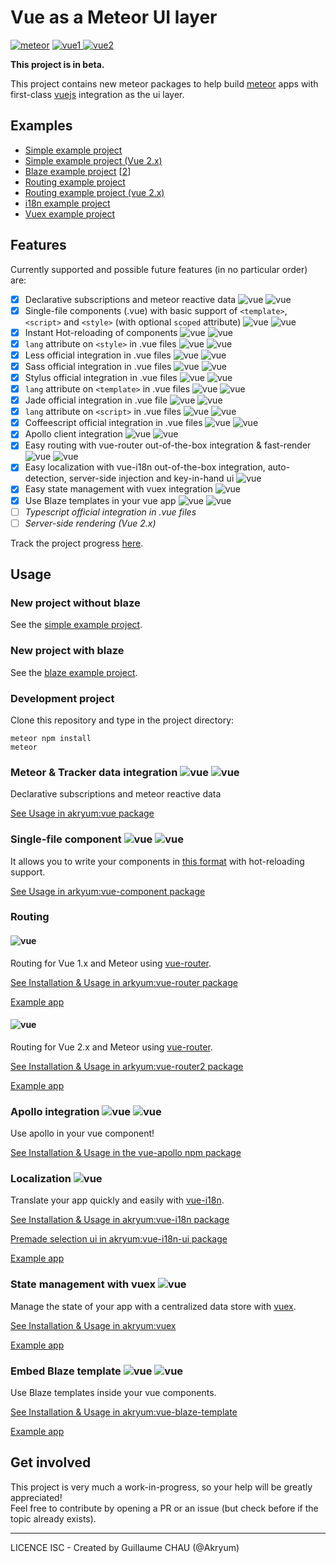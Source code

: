 # Vue as a Meteor UI layer

[![meteor](https://img.shields.io/badge/meteor-1.4.2.3-blue.svg)](https://meteor.com/)
[![vue1](https://img.shields.io/badge/vue-1.x-green.svg) ![vue2](https://img.shields.io/badge/vue-2.x-brightgreen.svg)](https://vuejs.org/)

**This project is in beta.**

This project contains new meteor packages to help build [meteor](http://meteor.com/) apps with first-class [vuejs](http://vuejs.org/) integration as the ui layer.

## Examples

- [Simple example project](https://github.com/Akryum/meteor-vue-example)
- [Simple example project (Vue 2.x)](https://github.com/Akryum/meteor-vue2-example)
- [Blaze example project](https://github.com/Akryum/meteor-vue-blaze) [[2](https://github.com/Akryum/meteor-vue-blaze/tree/render-blaze)]
- [Routing example project](https://github.com/Akryum/meteor-vue-example-routing)
- [Routing example project (vue 2.x)](https://github.com/Akryum/meteor-vue2-example-routing)
- [i18n example project](https://github.com/Akryum/meteor-vue-example-i18n)
- [Vuex example project](https://github.com/Akryum/meteor-vuex-example)

## Features

Currently supported and possible future features (in no particular order) are:

 - [x] Declarative subscriptions and meteor reactive data ![vue](https://img.shields.io/badge/vue-1.x-green.svg) ![vue](https://img.shields.io/badge/vue-2.x-brightgreen.svg)
 - [x] Single-file components (.vue) with basic support of `<template>`, `<script>` and `<style>` (with optional `scoped` attribute) ![vue](https://img.shields.io/badge/vue-1.x-green.svg) ![vue](https://img.shields.io/badge/vue-2.x-brightgreen.svg)
 - [x] Instant Hot-reloading of components ![vue](https://img.shields.io/badge/vue-1.x-green.svg) ![vue](https://img.shields.io/badge/vue-2.x-brightgreen.svg)
 - [x] `lang` attribute on `<style>` in .vue files ![vue](https://img.shields.io/badge/vue-1.x-green.svg) ![vue](https://img.shields.io/badge/vue-2.x-brightgreen.svg)
 - [x] Less official integration in .vue files ![vue](https://img.shields.io/badge/vue-1.x-green.svg) ![vue](https://img.shields.io/badge/vue-2.x-brightgreen.svg)
 - [x] Sass official integration in .vue files ![vue](https://img.shields.io/badge/vue-1.x-green.svg) ![vue](https://img.shields.io/badge/vue-2.x-brightgreen.svg)
 - [x] Stylus official integration in .vue files ![vue](https://img.shields.io/badge/vue-1.x-green.svg) ![vue](https://img.shields.io/badge/vue-2.x-brightgreen.svg)
 - [x] `lang` attribute on `<template>` in .vue files ![vue](https://img.shields.io/badge/vue-1.x-green.svg) ![vue](https://img.shields.io/badge/vue-2.x-brightgreen.svg)
 - [x] Jade official integration in .vue file ![vue](https://img.shields.io/badge/vue-1.x-green.svg) ![vue](https://img.shields.io/badge/vue-2.x-brightgreen.svg)
 - [x] `lang` attribute on `<script>` in .vue files ![vue](https://img.shields.io/badge/vue-1.x-green.svg) ![vue](https://img.shields.io/badge/vue-2.x-brightgreen.svg)
 - [x] Coffeescript official integration in .vue files ![vue](https://img.shields.io/badge/vue-1.x-green.svg) ![vue](https://img.shields.io/badge/vue-2.x-brightgreen.svg)
 - [x] Apollo client integration ![vue](https://img.shields.io/badge/vue-1.x-green.svg) ![vue](https://img.shields.io/badge/vue-2.x-brightgreen.svg)
 - [x] Easy routing with vue-router out-of-the-box integration & fast-render ![vue](https://img.shields.io/badge/vue-1.x-green.svg) ![vue](https://img.shields.io/badge/vue-2.x-brightgreen.svg)
 - [x] Easy localization with vue-i18n out-of-the-box integration, auto-detection, server-side injection and key-in-hand ui ![vue](https://img.shields.io/badge/vue-1.x-green.svg)
 - [x] Easy state management with vuex integration ![vue](https://img.shields.io/badge/vue-1.x-green.svg)
 - [x] Use Blaze templates in your vue app ![vue](https://img.shields.io/badge/vue-1.x-green.svg) ![vue](https://img.shields.io/badge/vue-2.x-brightgreen.svg)
 - [ ] *Typescript official integration in .vue files*
 - [ ] *Server-side rendering (Vue 2.x)*

Track the project progress [here](https://github.com/Akryum/meteor-vue-component/milestones).

## Usage

### New project without blaze

See the [simple example project](https://github.com/Akryum/meteor-vue-example).

### New project with blaze

See the [blaze example project](https://github.com/Akryum/meteor-vue-blaze).

### Development project

Clone this repository and type in the project directory:

    meteor npm install
    meteor

### Meteor & Tracker data integration ![vue](https://img.shields.io/badge/vue-1.x-green.svg) ![vue](https://img.shields.io/badge/vue-2.x-brightgreen.svg)

Declarative subscriptions and meteor reactive data

[See Usage in akryum:vue package](https://github.com/Akryum/meteor-vue-component/tree/master/packages/vue#usage)

### Single-file component ![vue](https://img.shields.io/badge/vue-1.x-green.svg) ![vue](https://img.shields.io/badge/vue-2.x-brightgreen.svg)

It allows you to write your components in [this format](https://vuejs.org/guide/application.html#Single-File-Components) with hot-reloading support.

[See Usage in arkyum:vue-component package](https://github.com/Akryum/meteor-vue-component/tree/master/packages/vue-component#usage)

### Routing

#### ![vue](https://img.shields.io/badge/vue-1.x-green.svg)

Routing for Vue 1.x and Meteor using [vue-router](https://github.com/vuejs/vue-router).

[See Installation & Usage in arkyum:vue-router package](https://github.com/Akryum/meteor-vue-component/tree/master/packages/vue-router#installation)

[Example app](https://github.com/Akryum/meteor-vue-example-routing)

#### ![vue](https://img.shields.io/badge/vue-2.x-brightgreen.svg)

Routing for Vue 2.x and Meteor using [vue-router](https://github.com/vuejs/vue-router).

[See Installation & Usage in arkyum:vue-router2 package](https://github.com/Akryum/meteor-vue-component/tree/master/packages/vue-router2#installation)

[Example app](https://github.com/Akryum/meteor-vue2-example-routing)

### Apollo integration ![vue](https://img.shields.io/badge/vue-1.x-green.svg) ![vue](https://img.shields.io/badge/vue-2.x-brightgreen.svg)

Use apollo in your vue component!

[See Installation & Usage in the vue-apollo npm package](https://github.com/Akryum/vue-apollo)

### Localization ![vue](https://img.shields.io/badge/vue-1.x-green.svg)

Translate your app quickly and easily with [vue-i18n](https://github.com/kazupon/vue-i18n).

[See Installation & Usage in akryum:vue-i18n package](https://github.com/Akryum/meteor-vue-component/tree/master/packages/vue-i18n#installation)

[Premade selection ui in akryum:vue-i18n-ui package](https://github.com/Akryum/meteor-vue-component/tree/master/packages/vue-i18n-ui)

[Example app](https://github.com/Akryum/meteor-vue-example-i18n)

### State management with vuex ![vue](https://img.shields.io/badge/vue-1.x-green.svg)

Manage the state of your app with a centralized data store with [vuex](https://github.com/vuejs/vuex).

[See Installation & Usage in akryum:vuex](https://github.com/Akryum/meteor-vue-component/tree/master/packages/vuex#installation)

[Example app](https://github.com/Akryum/meteor-vuex-example)

### Embed Blaze template ![vue](https://img.shields.io/badge/vue-1.x-green.svg) ![vue](https://img.shields.io/badge/vue-2.x-brightgreen.svg)

Use Blaze templates inside your vue components.

[See Installation & Usage in akryum:vue-blaze-template](https://github.com/Akryum/meteor-vue-component/tree/master/packages/vue-blaze-template)

[Example app](https://github.com/Akryum/meteor-vue-blaze/tree/render-blaze)

## Get involved

This project is very much a work-in-progress, so your help will be greatly appreciated!  
Feel free to contribute by opening a PR or an issue (but check before if the topic already exists).

---

LICENCE ISC - Created by Guillaume CHAU (@Akryum)
